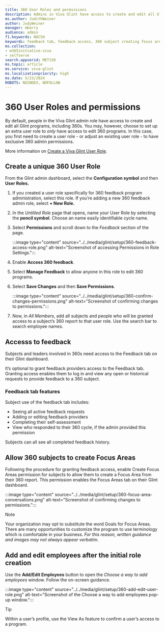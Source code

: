 ```yaml
---
title: 360 User Roles and permissions
description: Admins in Viva Glint have access to create and edit all Glint programs. You may, however, choose to setup an additional user role to *only* have access to edit 360 programs. 
ms.author: JudithWeiner
author: JudyWeiner
manager: mbarry
audience: admin
f1.keywords: NOCSH
keywords: feedback tab, feedback access, 360 subject creating focus areas,editing 360 participants, ediing 360 subjects, editing 360 feedback providers
ms.collection:  
- m365initiative-viva
- selfserve 
search.appverid: MET150 
ms.topic: article
ms.service: viva-glint
ms.localizationpriority: high
ms.date: 5/23/2024
ROBOTS: NOINDEX, NOFOLLOW
---
```


# 360 User Roles and permissions

By default, people in the Viva Glint admin role have access to create and edit all Glint programs, including 360s. You may, however, choose to set up an extra user role to *only* have access to edit 360 programs. In this case, you first need to create a user role - or adjust an existing user role - to have exclusive 360 admin permissions. 

More information on [Create a Viva Glint User Role](https://go.microsoft.com/fwlink/?linkid=2230740).

## Create a unique 360 User Role

From the Glint admin dashboard, select the **Configuration symbol** and then **User Roles.** 

1.	If you created a user role specifically for 360 feedback program administration, select this role. If you’re adding a new 360 feedback admin role, select **+ New Role.**
1.	In the *Untitled Role* page that opens, name your User Role by selecting the **pencil symbol**. Choose an name easily identifiable cycle name.
1.	Select **Permissions** and scroll down to the *Feedback* section of the page.

    :::image type="content" source="../../media/glint/setup/360-feedback-access-role.png" alt-text="Screenshot of accessing Permissions in Role Settings.":::

4.  Enable **Access 360 feedback**.
5.	Select **Manage Feedback** to allow anyone in this role to edit 360 programs.  
6.	Select **Save Changes** and then **Save Permissions**.

    :::image type="content" source="../../media/glint/setup/360-confirm-changes-permissions.png" alt-text="Screenshot of confirming changes to permissions.":::

1.	Now, in *All Members*, add all subjects and people who will be granted access to a subject’s 360 report to that user role. Use the search bar to search employee names.

## Accesss to feedback

Subjects and leaders involved in 360s need access to the Feedback tab on their Glint dashboard. 

It’s optional to grant feedback providers access to the Feedback tab. Granting access enables them to log in and view any open or historical requests to provide feedback to a 360 subject.

### Feedback tab features

Subject use of the feedback tab includes:

- Seeing all active feedback requests 
- Adding or editing feedback providers 
- Completing their self-assessment 
- View who responded to their 360 cycle, if the admin provided this permission

Subjects can all see all completed feedback history.

## Allow 360 subjects to create Focus Areas

Following the procedure for granting feedback access, enable Create Focus Areas permission for subjects to allow them to create a Focus Area from their 360 report. This permission enables the Focus Areas tab on their Glint dashboard. 

:::image type="content" source="../../media/glint/setup/360-focus-area-conversations.png" alt-text="Screenshot of confirming changes to permissions.":::

>[!NOTE]
>Your organization may opt to substitute the word Goals for Focus Areas. There are many opportunities to customize the program to use terminology which is comfortable in your business. *For this reason, written guidance and images may not always appear verbatim.*

## Add and edit employees after the initial role creation

Use the **Add/Edit Employees** button to open the *Choose a way to add employees* window. Follow the on-screen guidance.

:::image type="content" source="../../media/glint/setup/360-add-edit-user-role.png" alt-text="Screenshot of the Choose a way to add employees pop-up window.":::

> [!TIP]
> Within a user’s profile, use the View As feature to confirm a user’s access to a program.


